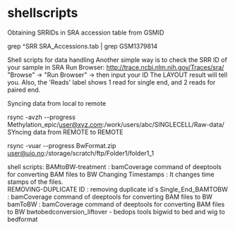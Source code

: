 # shellscripts
Obtaining SRRIDs in SRA accession table from GSMID 

grep ^SRR SRA_Accessions.tab | grep GSM1379814

Shell scripts for data handling
Another simple way is to check the SRR ID of your sample in SRA Run Browser: http://trace.ncbi.nlm.nih.gov/Traces/sra/
"Browse" -> "Run Browser" -> then input your ID
The LAYOUT result will tell you. Also, the 'Reads' label shows 1 read for single end, and 2 reads for paired end.

Syncing data from local to remote

rsync -avzh --progress Methylation_epic/user@xyz.com:/work/users/abc/SINGLECELL/Raw-data/
 SYncing data from REMOTE to REMOTE
 
 rsync -vuar --progress BwFormat.zip user@uio.no:/storage/scratch/ftp/Folder1/folder1_1
 
shell scripts: 
 BAMtoBW-treatment : bamCoverage command of deeptools for converting BAM files to BW 
 Changing Timestamps : It changes time stamps of the files.  
 REMOVING-DUPLICATE ID : removing duplicate id´s 
 Single_End_BAMTOBW : bamCoverage command  of deeptools for converting BAM files to BW
 bamToBW : bamCoverage command  of deeptools for converting BAM files to BW
 bwtobedconversion_liftover -  bedops tools bigwid to bed and wig to bedformat 
